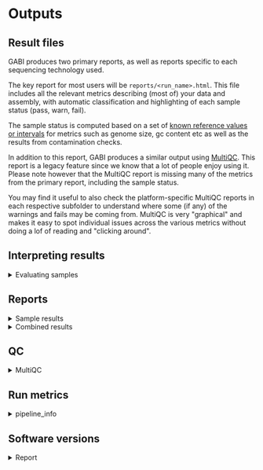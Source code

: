 # Outputs 

## Result files

GABI produces two primary reports, as well as reports specific to each sequencing technology used. 

The key report for most users will be `reports/<run_name>.html`. This file includes all the relevant metrics describing (most of) your data and assembly, with automatic classification and highlighting of each sample status (pass, warn, fail). 

The sample status is computed based on a set of [known reference values or intervals](https://gitlab.com/bfr_bioinformatics/AQUAMIS/-/blob/master/resources/AQUAMIS_thresholds.json?ref_type=heads) for metrics such as genome size, gc content etc as well as the results from contamination checks. 

In addition to this report, GABI produces a similar output using [MultiQC](https://seqera.io/multiqc/). This report is a legacy feature since we know that a lot of people enjoy using it. Please note however that the MultiQC report is missing many of the metrics from the primary report, including the sample status.

You may find it useful to also check the platform-specific MultiQC reports in each respective subfolder to understand where some (if any) of the warnings and fails may be coming from. MultiQC is very "graphical" and makes it easy to spot individual issues across the various metrics without doing a lof of reading and "clicking around". 

## Interpreting results

<details markdown=1>
<summary>Evaluating samples</summary>

### How to judge the success of a sequencing run

- Does the assembly size match known/published values for this species?
- Into how many contigs was the sample assembled?
- Are the reads potentially contaminated?
- Does the taxonomic profile suggest the presence of more than one species?
- How complete is the assembly?
- How much read coverage do we have (for each sequencing technololgy)
- How complete is the gene space coverage and are there many duplicate BUSCO hits?

You should come up with reasonable threshold for these parameters, based on your experience with your data. GABI will provide an interpretation for you, but it is advisable to think about the specific details. 

#### GABI summary

The summary section of the GABI report aims to provide as many details as possible in one place, with build-in sample status highlighting (green, yellow, red).

![summary](../images/gabi_report_summary.png)

Here, each sample is represented by one row, with the sample ID (as provided in the sample sheet), the overall status, best-guess taxon, followed by metrics about the assembly, the read coverage of the assembly as well as basic read metrics and finally results from contamination-related checks. Please note that contamination checks are going to work best on Illumina data, since the basic principle depends in one way or the other on read variants. Nanopore data may occasionally yield incorrect inferences and is deliberately paramterized to suppress noisy results (which may well be true contaminations at low levels). 

In this example, the sample is shown as "pass", which means that all relevant metrics are above or within pre-defined thresholds for this species. Notable, the Q30 quality of the Illumina reads used for assembly is highlighted in yellow, which means that it is of potential concern but not a reason for an outright failure of the sample. Basically, we consider Illumina reads with a Q30 fraction of less than 85% to be a sign of potential issues, based on years of experience using the technology. But in this case, it is merely a suggestion for you to have a look at the raw data and the sequencing run to check if everything looks ok otherwise. 

You can click on any of the rows in the summary to get additional information, if available. 
![summary_details](../images/gabi_report_summary_details.png)

#### Busco

BUSCO identifies the presence of expected conserved bacterial genes - a good assembly should be near-complete and not contain (many) duplicated BUSCOs. 

![busco](../images/gabi_report_busco.png)

#### Bracken

Complementary to ConfindR, Kraken (combined with Bracken) can be used to check if the sample consists of more than one species. A low level of abundance is typically no reason for concern and more likely the result of low complexity sequence motifs. 

![kraken](../images/gabi_report_bracken.png)

#### MLST typing

MLST typing groups isolates based on sequence "types" defined for a small number of core genes. If more than one such schema is defined for a given species, results will be split by schema (and species). You may choose whichever schema is the default in your community (if any). 

![mlst](../images/gabi_report_mlst.png)

#### Serotyping

GABI performs serotyping with commonly used tools. Results will be split by taxon and tools (if multiple exist). 

![serotyping](../images/gabi_report_serotyping.png)

#### Technology-specific QC

GABI generates additional MultiQC reports for each sequencing technology. These can be used to get a few more details, for example for the ConfindR results or the technology-specific sequence coverage of the final assembly.

</details>

## Reports

<details markdown=1>
<summary>Sample results</summary>

For each sample, a folder is created with results from various tools, as follows:

- amr - Predictions of antimicrobial resistance genes
  - abricate - Results from Abricate
  - amrfinderplus - Results from AMFfinderPlus
- annotation - Gene model predictions
  - prokka - Prokka annotations
- assembly - The genome assembly and related information
  - busco - Busco analysis of gene space coverage
  - quast - Quast assembly metrics
  - flye/dragonflye/shovill - the assembler output(s)
- mlst - MLST typing results
- plasmids - Identification of plasmids from the assembly
- qc - Basic read QC
  - fastqc - Quality metrics of reads
  - confindr_results - ConfindR contamination check
- taxonomy - Taxonomic profiling using raw reads
  - kraken2 - Results from Kraken2/Bracken
- sample.json - A comprehensive summary of various sample-level results - can be used to roll your own reporting formats or tie into downstream data processing. 

</details>

<details markdown=1>
<summary>Combined results</summary>

Some results are computed for all samples of a run, or for all samples belonging to the same species. These results are as follows:

- AMR
  - Aggregated results from supported antimicrobial resistance gene predictors

</details>

## QC

<details markdown=1>
<summary>MultiQC</summary>

- run_name_multiqc_report.html - Sample-level summary
- Illumina - QC metrics relating to Illumina data
- Nanopore - QC metrics relating to Nanopore data
- Pacbio - QC metrics relating to Pacbio data

</details>

## Run metrics

<details markdown=1>
<summary>pipeline_info</summary>

This folder contains the pipeline run metrics

- pipeline_dag.svg - the workflow graph (only available if GraphViz is installed)
- pipeline_report.html - the (graphical) summary of all completed tasks and their resource usage
- pipeline_report.txt - a short summary of this analysis run and all parameters, in text format
- pipeline_timeline.html - chronological report of compute tasks and their duration
- pipeline_trace.txt - Detailed trace log of all processes and their various metrics

</details>

## Software versions
<details markdown=1>
<summary>Report</summary>

GABI emits the version of all the tools it used in a given pipeline run at the end of the primary reports. 

![versions](../images/gabi_report_versions.png)
</details>
